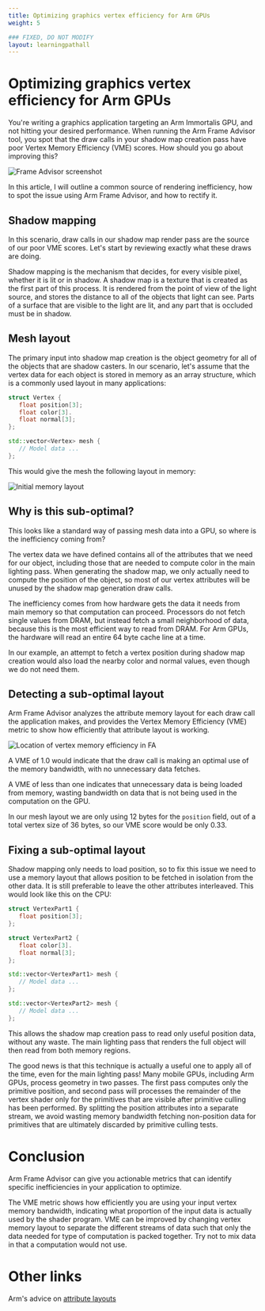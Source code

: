 ```yaml
---
title: Optimizing graphics vertex efficiency for Arm GPUs
weight: 5

### FIXED, DO NOT MODIFY
layout: learningpathall
---
```


# Optimizing graphics vertex efficiency for Arm GPUs

You're writing a graphics application targeting an Arm Immortalis
GPU, and not hitting your desired performance. When running the Arm
Frame Advisor tool, you spot that the draw calls in your shadow map
creation pass have poor Vertex Memory Efficiency (VME) scores. How
should you go about improving this?

![Frame Advisor screenshot](fa-found-bad-vme-in-content-metrics.png)

In this article, I will outline a common source of rendering
inefficiency, how to spot the issue using Arm Frame Advisor, and how
to rectify it.


## Shadow mapping

In this scenario, draw calls in our shadow map render pass are the
source of our poor VME scores. Let's start by reviewing exactly what
these draws are doing.

Shadow mapping is the mechanism that decides, for every visible pixel,
whether it is lit or in shadow. A shadow map is a texture that is
created as the first part of this process. It is rendered from the
point of view of the light source, and stores the distance to all of
the objects that light can see. Parts of a surface that are visible
to the light are lit, and any part that is occluded must be in shadow.

## Mesh layout

The primary input into shadow map creation is the object geometry for
all of the objects that are shadow casters. In our scenario, let's
assume that the vertex data for each object is stored in memory as an
array structure, which is a commonly used layout in many applications:

``` C++
struct Vertex {
   float position[3];
   float color[3].
   float normal[3];
};

std::vector<Vertex> mesh {
   // Model data ...
};

```

This would give the mesh the following layout in memory:

![Initial memory layout](initial-memory-layout.png)

## Why is this sub-optimal?

This looks like a standard way of passing mesh data into a GPU,
so where is the inefficiency coming from?

The vertex data we have defined contains all of the attributes that
we need for our object, including those that are needed to compute
color in the main lighting pass. When generating the shadow map,
we only actually need to compute the position of the object, so most
of our vertex attributes will be unused by the shadow map generation
draw calls.

The inefficiency comes from how hardware gets the data it needs from
main memory so that computation can proceed. Processors do not fetch
single values from DRAM, but instead fetch a small neighborhood of
data, because this is the most efficient way to read from DRAM. For Arm
GPUs, the hardware will read an entire 64 byte cache line at a time.

In our example, an attempt to fetch a vertex position during shadow
map creation would also load the nearby color and normal values,
even though we do not need them.


## Detecting a sub-optimal layout

Arm Frame Advisor analyzes the attribute memory layout for each draw
call the application makes, and provides the Vertex Memory Efficiency
(VME) metric to show how efficiently that attribute layout is working.

![Location of vertex memory efficiency in FA](fa-navigate-to-call.png)

A VME of 1.0 would indicate that the draw call is making an optimal
use of the memory bandwidth, with no unnecessary data fetches.

A VME of less than one indicates that unnecessary data is being loaded
from memory, wasting bandwidth on data that is not being used in the
computation on the GPU.

In our mesh layout we are only using 12 bytes for the `position`
field, out of a total vertex size of 36 bytes, so our VME score would
be only 0.33.


## Fixing a sub-optimal layout

Shadow mapping only needs to load position, so to fix this issue we
need to use a memory layout that allows position to be fetched in
isolation from the other data. It is still preferable to leave the
other attributes interleaved. This would look like this on the CPU:

``` C++
struct VertexPart1 {
   float position[3];
};

struct VertexPart2 {
   float color[3].
   float normal[3];
};

std::vector<VertexPart1> mesh {
   // Model data ...
};

std::vector<VertexPart2> mesh {
   // Model data ...
};
```

This allows the shadow map creation pass to read only useful position
data, without any waste. The main lighting pass that renders the full
object will then read from both memory regions.

The good news is that this technique is actually a useful one to apply
all of the time, even for the main lighting pass! Many mobile GPUs,
including Arm GPUs, process geometry in two passes. The first pass
computes only the primitive position, and second pass will processes
the remainder of the vertex shader only for the primitives that are
visible after primitive culling has been performed. By splitting
the position attributes into a separate stream, we avoid wasting
memory bandwidth fetching non-position data for primitives that are
ultimately discarded by primitive culling tests.


# Conclusion

Arm Frame Advisor can give you actionable metrics that can identify
specific inefficiencies in your application to optimize.

The VME metric shows how efficiently you are using your input
vertex memory bandwidth, indicating what proportion of the input
data is actually used by the shader program. VME can be improved by
changing vertex memory layout to separate the different streams of
data such that only the data needed for type of computation is packed
together. Try not to mix data in that a computation would not use.

# Other links

Arm's advice on [attribute layouts][2]

[2]: https://developer.arm.com/documentation/101897/0304/Vertex-shading/Attribute-layout
